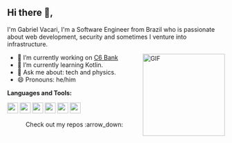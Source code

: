 ## Hi there 👋, 

I'm Gabriel Vacari, I'm a Software Engineer from Brazil  who is passionate about web development, security and sometimes I venture into infrastructure.

<img align="right" alt="GIF" src="https://thumbs.gfycat.com/GlumAgonizingEel-size_restricted.gif" height="190" />

- 🔭 I’m currently working on [C6 Bank](https://www.c6bank.com.br/)
- 🌱 I’m currently learning Kotlin.
- 💬 Ask me about: tech and physics.
- 😄 Pronouns: he/him

**Languages and Tools:**

<code><img height="25" src="https://user-images.githubusercontent.com/45668148/89239884-dd3e8f80-d5d0-11ea-8017-a2ee47fe7104.jpg"></code>
<code><img height="25" src="https://user-images.githubusercontent.com/45668148/89239915-fcd5b800-d5d0-11ea-8e28-773a25176e4c.jpg"></code> 
<code><img height="25" src="https://user-images.githubusercontent.com/45668148/89239954-1d057700-d5d1-11ea-9de2-21699b18397a.png"></code> 
<code><img height="25" src="https://user-images.githubusercontent.com/45668148/89240015-445c4400-d5d1-11ea-8832-07cba7bf6974.png"></code> 
<code><img height="25" src="https://user-images.githubusercontent.com/45668148/89240096-78376980-d5d1-11ea-894f-42fd99bf3ec7.png"></code> 
<code><img height="25" src="https://user-images.githubusercontent.com/45668148/89240378-51c5fe00-d5d2-11ea-9e47-9031e36a05ab.jpg"></code> 

<p align="center"> Check out my repos :arrow_down: </p>
